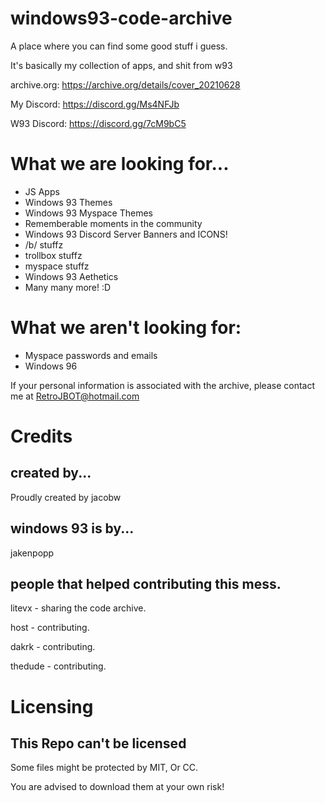 # windows93-code-archive
A place where you can find some good stuff i guess.


It's basically my collection of apps, and shit from w93

archive.org: https://archive.org/details/cover_20210628

My Discord: https://discord.gg/Ms4NFJb

W93 Discord: https://discord.gg/7cM9bC5
 


# What we are looking for...
- JS Apps
- Windows 93 Themes
- Windows 93 Myspace Themes
- Rememberable moments in the community
- Windows 93 Discord Server Banners and ICONS!
- /b/ stuffz
- trollbox stuffz
- myspace stuffz
- Windows 93 Aethetics
- Many many more! :D


# What we aren't looking for:

- Myspace passwords and emails
- Windows 96

If your personal information is associated with the archive, please contact me at RetroJBOT@hotmail.com



# Credits
## created by...
Proudly created by jacobw
## windows 93 is by...
jakenpopp
## people that helped contributing this mess.
litevx - sharing the code archive.

host - contributing.

dakrk - contributing.

thedude - contributing.

# Licensing

## This Repo can't be licensed
Some files might be protected by MIT, Or CC.

You are advised to download them at your own risk!
